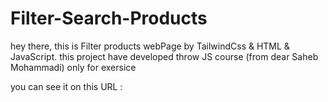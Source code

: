 # Filter-Search-Products

hey there, this is Filter products webPage by TailwindCss & HTML & JavaScript. this project have developed throw JS course (from dear Saheb Mohammadi) only for exersice

you can see it on this URL : 
